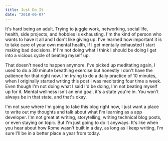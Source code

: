 ```yaml
---
title: Just Do It
date: "2018-06-07"
---
```


It's hard being an adult. Trying to juggle work, networking, social life, health, side projects, and hobbies is exhausting. I'm the kind of person who wants to have it all and I don't like giving up. I've learned how important it is to take care of your own mental health, if I get mentally exhausted I start making bad decisions. If I'm not doing what I think I should be doing I get into a vicious cycle of beating myself up. 

That doesn't need to happen anymore. I've picked up meditating again, I used to do a 30 minute breathing exercise but honestly I don't have the patience for that right now. I'm trying to do a daily practice of 10 minutes, when I originally started writing this post I was meditating four time a week. Even though I'm not doing what I said I'd be doing, I'm not beating myself up for it. Mental wellness isn't an end goal, it's a state you're in. You won't always be in that state, and that's okay.

I'm not sure where I'm going to take this blog right now, I just want a place to write out my thoughts and talk about what I'm learning as a app developer. I'm not great at writing, storytelling, writing technical blog posts, or even staying on topic. But I'm just going to do it anyways. It's like when you hear about how Rome wasn't built in a day, as long as I keep writing, I'm sure I'll be in a better place a year from today.